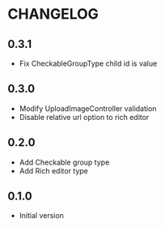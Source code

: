 # CHANGELOG

## 0.3.1
- Fix CheckableGroupType child id is value

## 0.3.0
- Modify UploadImageController validation
- Disable relative url option to rich editor

## 0.2.0
- Add Checkable group type
- Add Rich editor type

## 0.1.0
- Initial version
